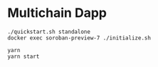 # Multichain Dapp
```
./quickstart.sh standalone
docker exec soroban-preview-7 ./initialize.sh
```

```
yarn
yarn start
```